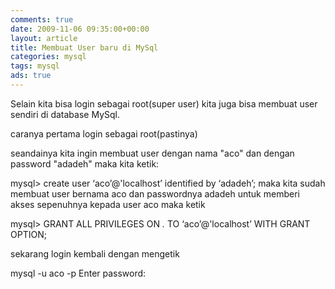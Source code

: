 ```yaml
---
comments: true
date: 2009-11-06 09:35:00+00:00
layout: article
title: Membuat User baru di MySql
categories: mysql
tags: mysql
ads: true
---
```


Selain kita bisa login sebagai root(super user) kita juga bisa membuat user sendiri di database MySql.

caranya pertama login sebagai root(pastinya)

seandainya kita ingin membuat user dengan nama "aco" dan dengan password "adadeh" maka kita ketik:

mysql> create user ‘aco’@'localhost’ identified by ‘adadeh’;
maka kita sudah membuat user bernama aco dan passwordnya adadeh
untuk memberi akses sepenuhnya kepada user aco maka ketik

mysql> GRANT ALL PRIVILEGES ON *.* TO ‘aco’@'localhost’ WITH GRANT OPTION;

sekarang login kembali dengan mengetik

mysql -u aco -p
Enter password:


